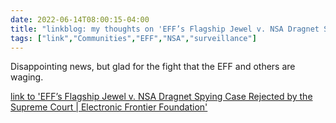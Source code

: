 ---date: 2022-06-14T08:00:15-04:00title: "linkblog: my thoughts on 'EFF’s Flagship Jewel v. NSA Dragnet Spying Case Rejected by the Supreme Court | Electronic Frontier Foundation'"tags: ["link","Communities","EFF","NSA","surveillance"]---Disappointing news, but glad for the fight that the EFF and others are waging. [link to 'EFF’s Flagship Jewel v. NSA Dragnet Spying Case Rejected by the Supreme Court | Electronic Frontier Foundation'](https://www.eff.org/deeplinks/2022/06/effs-flagship-jewel-v-nsa-dragnet-spying-case-rejected-supreme-court)